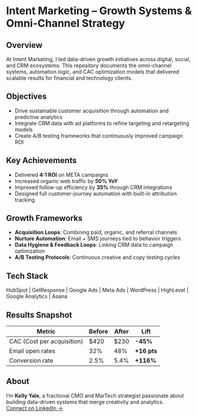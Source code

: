 # Intent Marketing – Growth Systems & Omni-Channel Strategy

## Overview
At Intent Marketing, I led data-driven growth initiatives across digital, social, and CRM ecosystems. This repository documents the omni-channel systems, automation logic, and CAC optimization models that delivered scalable results for financial and technology clients.

## Objectives
- Drive sustainable customer acquisition through automation and predictive analytics  
- Integrate CRM data with ad platforms to refine targeting and retargeting models  
- Create A/B testing frameworks that continuously improved campaign ROI  

## Key Achievements
- Delivered **4:1 ROI** on META campaigns  
- Increased organic web traffic by **50% YoY**  
- Improved follow-up efficiency by **35%** through CRM integrations  
- Designed full customer-journey automation with built-in attribution tracking  

## Growth Frameworks
- **Acquisition Loops**: Combining paid, organic, and referral channels  
- **Nurture Automation**: Email + SMS journeys tied to behavior triggers  
- **Data Hygiene & Feedback Loops**: Linking CRM data to campaign optimization  
- **A/B Testing Protocols**: Continuous creative and copy testing cycles  

## Tech Stack
HubSpot | GetResponse | Google Ads | Meta Ads | WordPress | HighLevel | Google Analytics | Asana  

## Results Snapshot
| Metric | Before | After | Lift |
|--------|--------|-------|------|
| CAC (Cost per acquisition) | \$420 | \$230 | **-45%** |
| Email open rates | 32% | 48% | **+16 pts** |
| Conversion rate | 2.5% | 5.4% | **+116%** |

## About
I’m **Kelly Yale**, a fractional CMO and MarTech strategist passionate about building data-driven systems that merge creativity and analytics.  
[Connect on LinkedIn →](https://linkedin.com/in/kellyyale)

